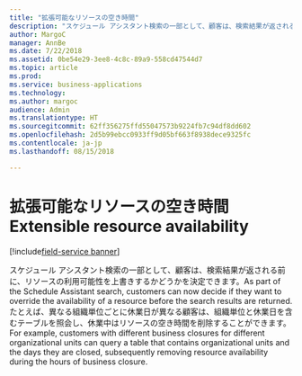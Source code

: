 ```yaml
---
title: "拡張可能なリソースの空き時間"
description: "スケジュール アシスタント検索の一部として、顧客は、検索結果が返される前に、リソースの利用可能性を上書きするかどうかを決定できます。"
author: MargoC
manager: AnnBe
ms.date: 7/22/2018
ms.assetid: 0be54e29-3ee8-4c8c-89a9-558cd47544d7
ms.topic: article
ms.prod: 
ms.service: business-applications
ms.technology: 
ms.author: margoc
audience: Admin
ms.translationtype: HT
ms.sourcegitcommit: 62ff356275ffd55047573b9224fb7c94df8dd602
ms.openlocfilehash: 2d5b99ebcc0933ff9d05bf663f8938dece9325fc
ms.contentlocale: ja-jp
ms.lasthandoff: 08/15/2018

---
```


#  <a name="extensible-resource-availability"></a><span data-ttu-id="97fbc-103">拡張可能なリソースの空き時間</span><span class="sxs-lookup"><span data-stu-id="97fbc-103">Extensible resource availability</span></span>

[!include[field-service banner](../../../includes/field-service.md)]




<span data-ttu-id="97fbc-104">スケジュール アシスタント検索の一部として、顧客は、検索結果が返される前に、リソースの利用可能性を上書きするかどうかを決定できます。</span><span class="sxs-lookup"><span data-stu-id="97fbc-104">As part of the Schedule Assistant search, customers can now decide if they want to override the availability of a resource before the search results are returned.</span></span> <span data-ttu-id="97fbc-105">たとえば、異なる組織単位ごとに休業日が異なる顧客は、組織単位と休業日を含むテーブルを照会し、休業中はリソースの空き時間を削除することができます。</span><span class="sxs-lookup"><span data-stu-id="97fbc-105">For example, customers with different business closures for different organizational units can query a table that contains organizational units and the days they are closed, subsequently removing resource availability during the hours of business closure.</span></span> 


